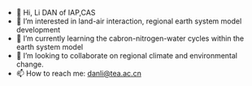 - 👋 Hi, Li DAN of IAP,CAS
- 👀 I’m interested in land-air interaction, regional earth system model development
- 🌱 I’m currently learning the cabron-nitrogen-water cycles within the earth system model
- 💞️ I’m looking to collaborate on regional climate and environmental change.
- 📫 How to reach me: danli@tea.ac.cn

<!---
modelatlas/modelatlas is a ✨ special ✨ repository because its `README.md` (this file) appears on your GitHub profile.
You can click the Preview link to take a look at your changes.
--->
